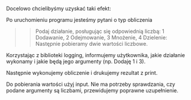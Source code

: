 Docelowo chcielibyśmy uzyskać taki efekt:

Po uruchomieniu programu jesteśmy pytani o typ obliczenia

>> Podaj działanie, posługując się odpowiednią liczbą: 1 Dodawanie, 2 Odejmowanie, 3 Mnożenie, 4 Dzielenie:
Następnie pobieramy dwie wartości liczbowe.

Korzystając z biblioteki logging, informujemy użytkownika, jakie działanie wykonamy i jakie będą jego argumenty (np. Dodaję 1 i 3).

Następnie wykonujemy obliczenie i drukujemy rezultat z print.

Do pobierania wartości użyj input. Nie ma potrzeby sprawdzania, czy podane argumenty są liczbami, przewidujemy poprawne uzupełnienie.
